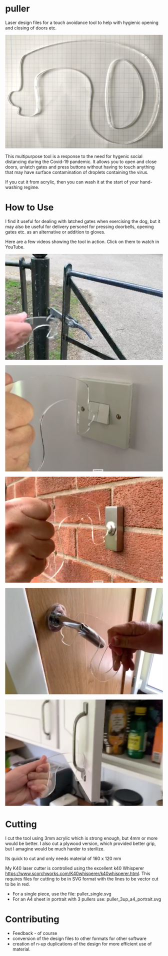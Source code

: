 # puller
Laser design files for a touch avoidance tool to help with hygienic opening and closing of doors etc. 

![Puller](https://github.com/simonmonk/puller/blob/master/docs/clear_acrylic.jpg)

This multipurpose tool is a response to the need for hygenic social distancing during the Covid-19 pandemic. It allows you to open and close doors, unlatch gates and press buttons without having to touch anything that may have surface contamination of droplets containing the virus.

If you cut it from acrylic, then you can wash it at the start of your hand-washing regime.

# How to Use

I find it useful for dealing with latched gates when exercising the dog, but it may also be useful for delivery personel for pressing doorbells, opening gates etc. as an alternative or addition to gloves.

Here are a few videos showing the tool in action. Click on them to watch in YouTube.

[![Gate](https://github.com/simonmonk/puller/blob/master/docs/gate.png)](https://www.youtube.com/watch?v=_2MRC2oySqY "Opening a gate")

[![Light Switch](https://github.com/simonmonk/puller/blob/master/docs/lightswitch.png)](https://www.youtube.com/watch?v=xDS5TNEbmXw "Light Switch")

[![Doorbell](https://github.com/simonmonk/puller/blob/master/docs/doorbell.png)](https://www.youtube.com/watch?v=mgLrzY4vOy0 "Pressing a doorbell")

[![Door](https://github.com/simonmonk/puller/blob/master/docs/door.png)](https://www.youtube.com/watch?v=OmUCKdHnk60 "Opening a door")

[![Cupboard](https://github.com/simonmonk/puller/blob/master/docs/cupboard.png)](https://www.youtube.com/watch?v=hncOEoXZ4V8 "Opening a cupboard")


# Cutting

I cut the tool using 3mm acrylic which is strong enough, but 4mm or more would be better. I also cut a plywood version, which provided better grip, but I amagine would be much harder to sterilize.

Its quick to cut and only needs material of 160 x 120 mm

My K40 laser cutter is controlled using the excellent k40 Whisperer https://www.scorchworks.com/K40whisperer/k40whisperer.html. This requires files for cutting to be in SVG format with the lines to be vector cut to be in red.

+ For a single piece, use the file: puller_single.svg
+ For an A4 sheet in portrait with 3 pullers use: puller_3up_a4_portrait.svg


# Contributing

+ Feedback - of course
+ conversion of the design files to other formats for other software
+ creation of n-up duplications of the design for more efficient use of material.
